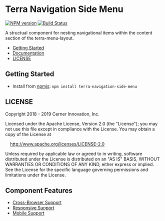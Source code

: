 # Terra Navigation Side Menu


[![NPM version](https://badgen.net/npm/v/terra-navigation-side-menu)](https://www.npmjs.org/package/terra-navigation-side-menu)
[![Build Status](https://badgen.net/travis/cerner/terra-framework)](https://travis-ci.org/cerner/terra-framework)

A structual component for nesting navigational items within the content section of the terra-menu-layout.

- [Getting Started](#getting-started)
- [Documentation](https://github.com/cerner/terra-framework/tree/master/packages/terra-navigation-side-menu/docs)
- [LICENSE](#license)

## Getting Started

- Install from [npmjs](https://www.npmjs.com): `npm install terra-navigation-side-menu`

## LICENSE

Copyright 2018 - 2019 Cerner Innovation, Inc.

Licensed under the Apache License, Version 2.0 (the "License"); you may not use this file except in compliance with the License. You may obtain a copy of the License at

&nbsp;&nbsp;&nbsp;&nbsp;http://www.apache.org/licenses/LICENSE-2.0

Unless required by applicable law or agreed to in writing, software distributed under the License is distributed on an "AS IS" BASIS, WITHOUT WARRANTIES OR CONDITIONS OF ANY KIND, either express or implied. See the License for the specific language governing permissions and limitations under the License.

## Component Features
* [Cross-Browser Support](https://github.com/cerner/terra-ui/blob/master/src/terra-dev-site/contributing/ComponentStandards.e.contributing.md#cross-browser-support)
* [Responsive Support](https://github.com/cerner/terra-ui/blob/master/src/terra-dev-site/contributing/ComponentStandards.e.contributing.md#responsive-support)
* [Mobile Support](https://github.com/cerner/terra-ui/blob/master/src/terra-dev-site/contributing/ComponentStandards.e.contributing.md#mobile-support)
